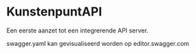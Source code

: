 # KunstenpuntAPI

Een eerste aanzet tot een integrerende API server.

swagger.yaml kan gevisualiseerd worden op editor.swagger.com